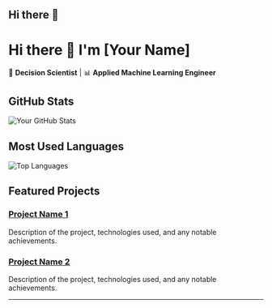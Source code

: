 ## Hi there 👋

<!--
**legitimationkai/legitimationkai** is a ✨ _special_ ✨ repository because its `README.md` (this file) appears on your GitHub profile.

Here are some ideas to get you started:

- 🔭 I’m currently working on ...
- 🌱 I’m currently learning ...
- 👯 I’m looking to collaborate on ...
- 🤔 I’m looking for help with ...
- 💬 Ask me about ...
- 📫 How to reach me: ...
- 😄 Pronouns: ...
- ⚡ Fun fact: ...
-->

# Hi there 👋 I'm [Your Name]

🔬 **Decision Scientist** | 📊 **Applied Machine Learning Engineer**

## GitHub Stats
![Your GitHub Stats](https://github-readme-stats.vercel.app/api?username=legitimationkai&show_icons=true&theme=default)

## Most Used Languages
![Top Languages](https://github-readme-stats.vercel.app/api/top-langs/?username=legitimationkai&layout=compact)

## Featured Projects
### [Project Name 1](https://github.com/your-username/project1)
Description of the project, technologies used, and any notable achievements.

### [Project Name 2](https://github.com/your-username/project2)
Description of the project, technologies used, and any notable achievements.

---

